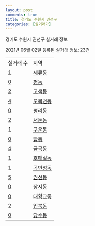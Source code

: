 ```yaml
---
layout: post
comments: true
title: 경기도 수원시 권선구
categories: [실거래가]
---
```


경기도 수원시 권선구 실거래 정보

2021년 06월 02일 등록된 실거래 정보: 23건


<table>
  <tr>
    <td>실거래 수</td>
    <td>지역</td>
  </tr>

  
  <tr>
    <td><a href="4111312600.html">1</a></td>
    <td><a href="4111312600.html">세류동</a></td>
  </tr>
    

  <tr>
    <td><a href="4111312700.html">0</a></td>
    <td><a href="4111312700.html">평동</a></td>
  </tr>
    

  <tr>
    <td><a href="4111312800.html">2</a></td>
    <td><a href="4111312800.html">고색동</a></td>
  </tr>
    

  <tr>
    <td><a href="4111312900.html">4</a></td>
    <td><a href="4111312900.html">오목천동</a></td>
  </tr>
    

  <tr>
    <td><a href="4111313000.html">0</a></td>
    <td><a href="4111313000.html">평리동</a></td>
  </tr>
    

  <tr>
    <td><a href="4111313100.html">2</a></td>
    <td><a href="4111313100.html">서둔동</a></td>
  </tr>
    

  <tr>
    <td><a href="4111313200.html">1</a></td>
    <td><a href="4111313200.html">구운동</a></td>
  </tr>
    

  <tr>
    <td><a href="4111313300.html">0</a></td>
    <td><a href="4111313300.html">탑동</a></td>
  </tr>
    

  <tr>
    <td><a href="4111313400.html">4</a></td>
    <td><a href="4111313400.html">금곡동</a></td>
  </tr>
    

  <tr>
    <td><a href="4111313500.html">1</a></td>
    <td><a href="4111313500.html">호매실동</a></td>
  </tr>
    

  <tr>
    <td><a href="4111313600.html">1</a></td>
    <td><a href="4111313600.html">곡반정동</a></td>
  </tr>
    

  <tr>
    <td><a href="4111313700.html">5</a></td>
    <td><a href="4111313700.html">권선동</a></td>
  </tr>
    

  <tr>
    <td><a href="4111313800.html">0</a></td>
    <td><a href="4111313800.html">장지동</a></td>
  </tr>
    

  <tr>
    <td><a href="4111313900.html">0</a></td>
    <td><a href="4111313900.html">대황교동</a></td>
  </tr>
    

  <tr>
    <td><a href="4111314000.html">2</a></td>
    <td><a href="4111314000.html">입북동</a></td>
  </tr>
    

  <tr>
    <td><a href="4111314100.html">0</a></td>
    <td><a href="4111314100.html">당수동</a></td>
  </tr>
    


</table>
    